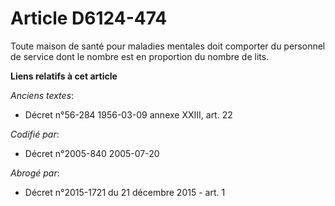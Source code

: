 # Article D6124-474

Toute maison de santé pour maladies mentales doit comporter du personnel de service dont le nombre est en proportion du
nombre de lits.

**Liens relatifs à cet article**

_Anciens textes_:

  - Décret n°56-284 1956-03-09 annexe XXIII, art. 22

_Codifié par_:

  - Décret n°2005-840 2005-07-20

_Abrogé par_:

  - Décret n°2015-1721 du 21 décembre 2015 - art. 1
